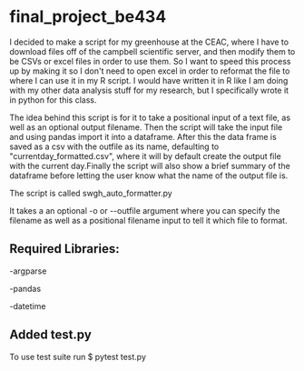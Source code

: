 # final_project_be434

I decided to make a script for my greenhouse at the CEAC, where I have to download files off of the campbell scientific server, and then modify them to be CSVs or excel files in order to use them. So I want to speed this process up by making it so I don't need to open excel in order to reformat the file to where I can use it in my R script. I would have written it in R like I am doing with my other data analysis stuff for my research, but I specifically wrote it in python for this class.

The idea behind this script is for it to take a positional input of a text file, as well as an optional output filename. Then the script will take the input file and using pandas import it into a dataframe. After this the data frame is saved as a csv with the outfile as its name, defaulting to "currentday_formatted.csv", where it will by default create the output file with the current day.Finally the script will also show a brief summary of the dataframe before letting the user know what the name of the output file is.

The script is called swgh_auto_formatter.py

It takes a an optional -o or --outfile argument where you can specify the filename as well as a positional filename input to tell it which file to format.



## Required Libraries:
-argparse

-pandas

-datetime 

## Added test.py

To use test suite run $ pytest test.py

